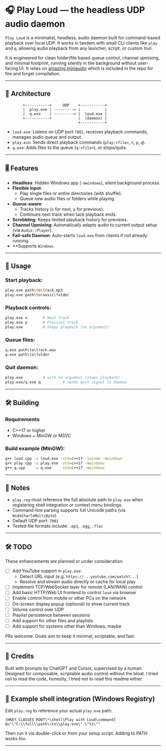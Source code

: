 
# 🎧 Play Loud — the headless UDP audio daemon

`Play Loud` is a minimalist, headless, audio daemon built for command-based playback over local UDP. It works in tandem with small CLI clients like `play` and `q`, allowing audio playback from any launcher, script, or custom tool.

It is engineered for clean folder/file based queue control, channel upmixing, and minimal footprint, running silently in the background without user-facing UI. It relies on [amazing miniaudio](https://github.com/mackron/miniaudio) which is included in the repo for fire and forget compilation.

---

## 🔧 Architecture

```
        +-----------+     UDP    +-----------+
        |  play.exe | ---------> |           |
        |  q.exe    | ---------> |  loud.exe |
        +-----------+            |  (daemon) |
                                 +-----------+
```

- `loud.exe`: Listens on UDP port `7001`, receives playback commands, manages audio queue and output.
- `play.exe`: Sends direct playback commands (`play:<file>`, `n`, `p`, `q`).
- `q.exe`: Adds files to the queue (`q:<file>`), or stops/quits.

---

## 🎚️ Features

- **Headless**: Hidden Windows app (`-mwindows`), silent background process.
- **Flexible Input**:
  - Play single files or entire directories (with shuffle).
  - Queue new audio files or folders while playing.
- **Queue-aware**:
  - Tracks history (`n` for next, `p` for previous).
  - Continues next track when tack playback ends.
- **Scrobbling**: Keeps limited playback history for previews.
- **Channel Upmixing**: Automatically adapts audio to current output setup (via `Audio::Player`).
- **Fail-safe Daemon**: Auto-starts `loud.exe` from clients if not already running.
- **Supports `Windows`.

---

## 🚀 Usage

### Start playback:
```bash
play.exe path\to\track.mp3
play.exe path\to\music\folder
```

### Playback controls:
```bash
play.exe n       # Next track
play.exe p       # Previous track
play.exe         # Stops playback (no argument)
```

### Queue files:
```bash
q.exe path\to\track.wav
q.exe path\to\folder
```

### Quit daemon:
```bash
play.exe         # with no argument (stops playback)
play.exe/q.exe q          # sends quit signal to daemon
```

---

## 🛠️ Building

### Requirements
- C++17 or higher
- Windows + MinGW or MSVC

### Build example (MinGW):

```bash
g++ loud.cpp -o loud.exe -std=c++17 -lwinmm -mwindows
g++ play.cpp -o play.exe -std=c++17 -mwindows
g++ q.cpp    -o q.exe    -std=c++17 -mwindows
```

---

## 📝 Notes

- `play.reg` must reference the full absolute path to `play.exe` when registering shell integration or context menu bindings.
- Command-line parsing supports full Unicode paths (via `WideCharToMultiByte`).
- Default UDP port: `7001`
- Tested file formats include: `.mp3`, `.ogg`, `.flac`

---

## 🛠️ TODO

These enhancements are planned or under consideration:

- [ ] Add YouTube support in `play.exe`:
  - Detect URL input (e.g. `https://...youtube.com/watch?...`)
  - Resolve and stream audio directly or cache for local play
- [ ] Implement TCP/WebSocket layer for remote (LAN/WAN) control
- [ ] Add basic HTTP/Web UI frontend to control `loud` via browser
- [ ] Enable control from mobile or other PCs on the network
- [ ] On-screen display popup (optional) to show current track
- [ ] Volume control over UDP
- [ ] Playlist persistence between sessions
- [ ] Add support for other files and playlists
- [ ] Add support for systems other than Windows, maybe

PRs welcome. Goals aim to keep it minimal, scriptable, and fast.

---


## 🧠 Credits

Built with prompts by ChatGPT and Cursor, supervised by a human. Designed for composable, scriptable audio control without the bloat. I tried not to read the code, honestly, I tried not to read this readme either.

---

## 📂 Example shell integration (Windows Registry)

Edit `play.reg` to reference your actual `play.exe` path:

```reg
[HKEY_CLASSES_ROOT\*\shell\Play with Loud\command]
@="\"C:\\full\\path\\to\\play.exe\" \"%1\""
```

Then run it via double-click or from your setup script. Adding to PATH works too.

---
